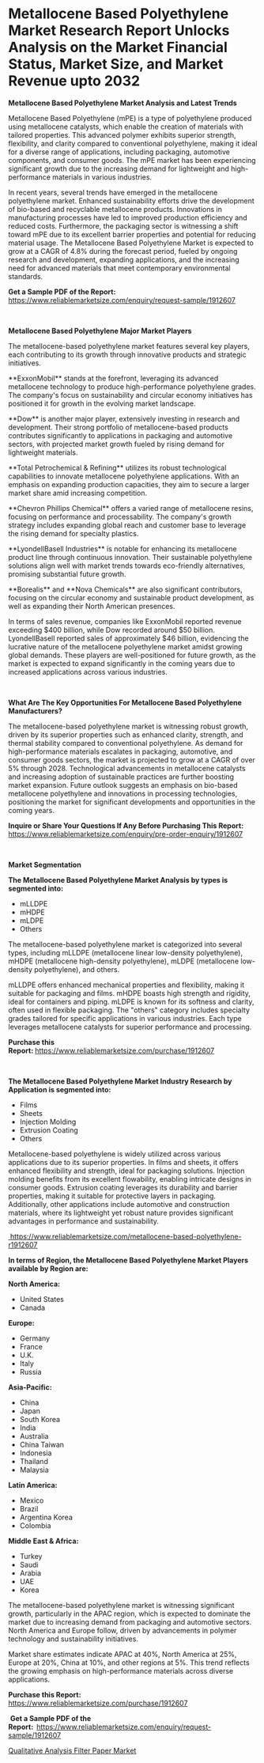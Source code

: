 <p><h1>Metallocene Based Polyethylene Market Research Report Unlocks Analysis on the Market Financial Status, Market Size, and Market Revenue upto 2032</h1></p><p><strong>Metallocene Based Polyethylene Market Analysis and Latest Trends</strong></p>
<p><p>Metallocene Based Polyethylene (mPE) is a type of polyethylene produced using metallocene catalysts, which enable the creation of materials with tailored properties. This advanced polymer exhibits superior strength, flexibility, and clarity compared to conventional polyethylene, making it ideal for a diverse range of applications, including packaging, automotive components, and consumer goods. The mPE market has been experiencing significant growth due to the increasing demand for lightweight and high-performance materials in various industries.</p><p>In recent years, several trends have emerged in the metallocene polyethylene market. Enhanced sustainability efforts drive the development of bio-based and recyclable metallocene products. Innovations in manufacturing processes have led to improved production efficiency and reduced costs. Furthermore, the packaging sector is witnessing a shift toward mPE due to its excellent barrier properties and potential for reducing material usage. The Metallocene Based Polyethylene Market is expected to grow at a CAGR of 4.8% during the forecast period, fueled by ongoing research and development, expanding applications, and the increasing need for advanced materials that meet contemporary environmental standards.</p></p>
<p><strong>Get a Sample PDF of the Report:&nbsp;</strong> <a href="https://www.reliablemarketsize.com/enquiry/request-sample/1912607?utm_campaign=3354&utm_medium=2&utm_source=Github&utm_content=ia&utm_term=03042025&utm_id=metallocene-based-polyethylene">https://www.reliablemarketsize.com/enquiry/request-sample/1912607</a></p>
<p>&nbsp;</p>
<p><strong>Metallocene Based Polyethylene Major Market Players</strong></p>
<p><p>The metallocene-based polyethylene market features several key players, each contributing to its growth through innovative products and strategic initiatives. </p><p>**ExxonMobil** stands at the forefront, leveraging its advanced metallocene technology to produce high-performance polyethylene grades. The company's focus on sustainability and circular economy initiatives has positioned it for growth in the evolving market landscape.</p><p>**Dow** is another major player, extensively investing in research and development. Their strong portfolio of metallocene-based products contributes significantly to applications in packaging and automotive sectors, with projected market growth fueled by rising demand for lightweight materials.</p><p>**Total Petrochemical & Refining** utilizes its robust technological capabilities to innovate metallocene polyethylene applications. With an emphasis on expanding production capacities, they aim to secure a larger market share amid increasing competition.</p><p>**Chevron Phillips Chemical** offers a varied range of metallocene resins, focusing on performance and processability. The company's growth strategy includes expanding global reach and customer base to leverage the rising demand for specialty plastics.</p><p>**LyondellBasell Industries** is notable for enhancing its metallocene product line through continuous innovation. Their sustainable polyethylene solutions align well with market trends towards eco-friendly alternatives, promising substantial future growth.</p><p>**Borealis** and **Nova Chemicals** are also significant contributors, focusing on the circular economy and sustainable product development, as well as expanding their North American presences. </p><p>In terms of sales revenue, companies like ExxonMobil reported revenue exceeding $400 billion, while Dow recorded around $50 billion. LyondellBasell reported sales of approximately $46 billion, evidencing the lucrative nature of the metallocene polyethylene market amidst growing global demands. These players are well-positioned for future growth, as the market is expected to expand significantly in the coming years due to increased applications across various industries.</p></p>
<p>&nbsp;</p>
<p><strong>What Are The Key Opportunities For Metallocene Based Polyethylene Manufacturers?</strong></p>
<p><p>The metallocene-based polyethylene market is witnessing robust growth, driven by its superior properties such as enhanced clarity, strength, and thermal stability compared to conventional polyethylene. As demand for high-performance materials escalates in packaging, automotive, and consumer goods sectors, the market is projected to grow at a CAGR of over 5% through 2028. Technological advancements in metallocene catalysts and increasing adoption of sustainable practices are further boosting market expansion. Future outlook suggests an emphasis on bio-based metallocene polyethylene and innovations in processing technologies, positioning the market for significant developments and opportunities in the coming years.</p></p>
<p><strong>Inquire or Share Your Questions If Any Before Purchasing This Report:</strong> <a href="https://www.reliablemarketsize.com/enquiry/pre-order-enquiry/1912607?utm_campaign=3354&utm_medium=2&utm_source=Github&utm_content=ia&utm_term=03042025&utm_id=metallocene-based-polyethylene">https://www.reliablemarketsize.com/enquiry/pre-order-enquiry/1912607</a></p>
<p>&nbsp;</p>
<p><strong>Market Segmentation</strong></p>
<p><strong>The Metallocene Based Polyethylene Market Analysis by types is segmented into:</strong></p>
<p><ul><li>mLLDPE</li><li>mHDPE</li><li>mLDPE</li><li>Others</li></ul></p>
<p><p>The metallocene-based polyethylene market is categorized into several types, including mLLDPE (metallocene linear low-density polyethylene), mHDPE (metallocene high-density polyethylene), mLDPE (metallocene low-density polyethylene), and others. </p><p>mLLDPE offers enhanced mechanical properties and flexibility, making it suitable for packaging and films. mHDPE boasts high strength and rigidity, ideal for containers and piping. mLDPE is known for its softness and clarity, often used in flexible packaging. The "others" category includes specialty grades tailored for specific applications in various industries. Each type leverages metallocene catalysts for superior performance and processing.</p></p>
<p><strong>Purchase this Report:&nbsp;</strong><a href="https://www.reliablemarketsize.com/purchase/1912607?utm_campaign=3354&utm_medium=2&utm_source=Github&utm_content=ia&utm_term=03042025&utm_id=metallocene-based-polyethylene">https://www.reliablemarketsize.com/purchase/1912607</a></p>
<p>&nbsp;</p>
<p><strong>The Metallocene Based Polyethylene Market Industry Research by Application is segmented into:</strong></p>
<p><ul><li>Films</li><li>Sheets</li><li>Injection Molding</li><li>Extrusion Coating</li><li>Others</li></ul></p>
<p><p>Metallocene-based polyethylene is widely utilized across various applications due to its superior properties. In films and sheets, it offers enhanced flexibility and strength, ideal for packaging solutions. Injection molding benefits from its excellent flowability, enabling intricate designs in consumer goods. Extrusion coating leverages its durability and barrier properties, making it suitable for protective layers in packaging. Additionally, other applications include automotive and construction materials, where its lightweight yet robust nature provides significant advantages in performance and sustainability.</p></p>
<p><a href="https://www.reliablemarketsize.com/metallocene-based-polyethylene-r1912607?utm_campaign=3354&utm_medium=2&utm_source=Github&utm_content=ia&utm_term=03042025&utm_id=metallocene-based-polyethylene">&nbsp;https://www.reliablemarketsize.com/metallocene-based-polyethylene-r1912607</a></p>
<p><strong>In terms of Region, the Metallocene Based Polyethylene Market Players available by Region are:</strong></p>
<p>
    <p> <strong> North America: </strong>
        <ul>
            <li>United States</li>
            <li>Canada</li>
        </ul>
        </p> 
    <p> <strong> Europe: </strong>
        <ul>
            <li>Germany</li>
            <li>France</li>
            <li>U.K.</li>
            <li>Italy</li>
            <li>Russia</li>
        </ul>
        </p> 
    <p> <strong> Asia-Pacific: </strong>
        <ul>
            <li>China</li>
            <li>Japan</li>
            <li>South Korea</li>
            <li>India</li>
            <li>Australia</li>
            <li>China Taiwan</li>
            <li>Indonesia</li>
            <li>Thailand</li>
            <li>Malaysia</li>
        </ul>
        </p> 
    <p> <strong> Latin America: </strong>
        <ul>
            <li>Mexico</li>
            <li>Brazil</li>
            <li>Argentina Korea</li>
            <li>Colombia</li>
        </ul>
        </p> 
    <p> <strong> Middle East & Africa: </strong>
        <ul>
            <li>Turkey</li>
            <li>Saudi</li>
            <li>Arabia</li>
            <li>UAE</li>
            <li>Korea</li>
        </ul>
    </p>
    </p>
<p><p>The metallocene-based polyethylene market is witnessing significant growth, particularly in the APAC region, which is expected to dominate the market due to increasing demand from packaging and automotive sectors. North America and Europe follow, driven by advancements in polymer technology and sustainability initiatives. </p><p>Market share estimates indicate APAC at 40%, North America at 25%, Europe at 20%, China at 10%, and other regions at 5%. This trend reflects the growing emphasis on high-performance materials across diverse applications.</p></p>
<p><strong>Purchase this Report: </strong><a href="https://www.reliablemarketsize.com/purchase/1912607?utm_campaign=3354&utm_medium=2&utm_source=Github&utm_content=ia&utm_term=03042025&utm_id=metallocene-based-polyethylene">https://www.reliablemarketsize.com/purchase/1912607</a></p>
<p>&nbsp;<strong>Get a Sample PDF of the Report:&nbsp;&nbsp;</strong><a href="https://www.reliablemarketsize.com/enquiry/request-sample/1912607?utm_campaign=3354&utm_medium=2&utm_source=Github&utm_content=ia&utm_term=03042025&utm_id=metallocene-based-polyethylene">https://www.reliablemarketsize.com/enquiry/request-sample/1912607</a></p>
<p><strong></strong></p>
<p><p><a href="https://github.com/XavierTyler76/Market-Research-Report-List-1/blob/main/qualitative-analysis-filter-paper-market.md?utm_campaign=3354&utm_medium=2&utm_source=Github&utm_content=ia&utm_term=03042025&utm_id=metallocene-based-polyethylene">Qualitative Analysis Filter Paper Market</a></p></p>